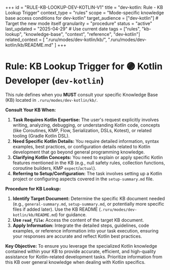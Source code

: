 +++
id = "RULE-KB-LOOKUP-DEV-KOTLIN-V1"
title = "dev-kotlin: Rule - KB Lookup Trigger"
context_type = "rules"
scope = "Mode-specific knowledge base access conditions for dev-kotlin"
target_audience = ["dev-kotlin"] # Target the new mode itself
granularity = "procedure"
status = "active"
last_updated = "2025-04-29" # Use current date
tags = ["rules", "kb-lookup", "knowledge-base", "context", "reference", "dev-kotlin"]
related_context = [
    ".ruru/modes/dev-kotlin/kb/",
    ".ruru/modes/dev-kotlin/kb/README.md"
    ]
+++

# Rule: KB Lookup Trigger for 🟣 Kotlin Developer (`dev-kotlin`)

This rule defines when you **MUST** consult your specific Knowledge Base (KB) located in `.ruru/modes/dev-kotlin/kb/`.

**Consult Your KB When:**

1.  **Task Requires Kotlin Expertise:** The user's request explicitly involves writing, analyzing, debugging, or understanding Kotlin code, concepts (like Coroutines, KMP, Flow, Serialization, DSLs, Kotest), or related tooling (Gradle Kotlin DSL).
2.  **Need Specific Kotlin Details:** You require detailed information, syntax examples, best practices, or configuration details related to Kotlin development that go beyond general programming knowledge.
3.  **Clarifying Kotlin Concepts:** You need to explain or apply specific Kotlin features mentioned in the KB (e.g., null safety rules, collection functions, coroutine builders, KMP `expect`/`actual`).
4.  **Referring to Setup/Configuration:** The task involves setting up a Kotlin project or configuring aspects covered in the `setup-summary.md` file.

**Procedure for KB Lookup:**

1.  **Identify Target Document:** Determine the specific KB document needed (e.g., `general-summary.md`, `setup-summary.md`, or potentially more specific files if added later). Use the KB README (`.ruru/modes/dev-kotlin/kb/README.md`) for guidance.
2.  **Use `read_file`:** Access the content of the target KB document.
3.  **Apply Information:** Integrate the detailed steps, guidelines, code examples, or reference information into your task execution, ensuring your responses are accurate and reflect Kotlin best practices.

**Key Objective:** To ensure you leverage the specialized Kotlin knowledge contained within your KB to provide accurate, efficient, and high-quality assistance for Kotlin-related development tasks. Prioritize information from this KB over general knowledge when dealing with Kotlin specifics.